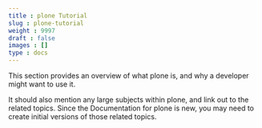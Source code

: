 ```yaml
---
title : plone Tutorial
slug : plone-tutorial
weight : 9997
draft : false
images : []
type : docs
---
```


This section provides an overview of what plone is, and why a developer might want to use it.

It should also mention any large subjects within plone, and link out to the related topics.  Since the Documentation for plone is new, you may need to create initial versions of those related topics.

